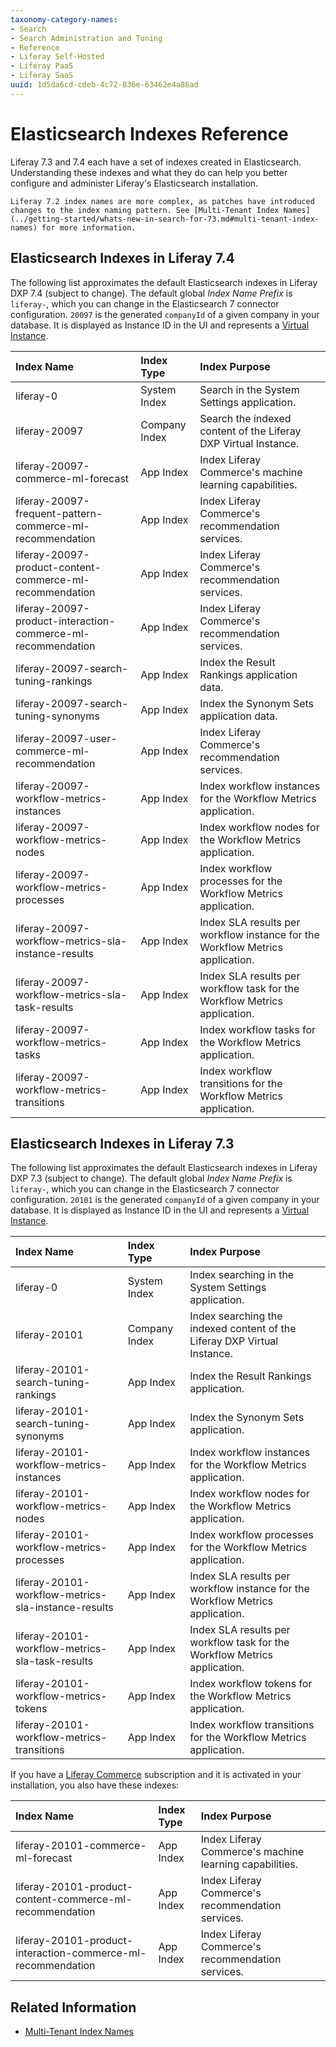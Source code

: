 ```yaml
---
taxonomy-category-names:
- Search
- Search Administration and Tuning
- Reference
- Liferay Self-Hosted
- Liferay PaaS
- Liferay SaaS
uuid: 1d5da6cd-cdeb-4c72-836e-63462e4a86ad
---
```

# Elasticsearch Indexes Reference

Liferay 7.3 and 7.4 each have a set of indexes created in Elasticsearch. Understanding these indexes and what they do can help you better configure and administer Liferay's Elasticsearch installation.

```{important}
Liferay 7.2 index names are more complex, as patches have introduced changes to the index naming pattern. See [Multi-Tenant Index Names](../getting-started/whats-new-in-search-for-73.md#multi-tenant-index-names) for more information.
```

## Elasticsearch Indexes in Liferay 7.4

The following list approximates the default Elasticsearch indexes in Liferay DXP 7.4 (subject to change). The default global *Index Name Prefix* is `liferay-`, which you can change in the Elasticsearch 7 connector configuration. `20097` is the generated `companyId` of a given company in your database. It is displayed as Instance ID in the UI and represents a [Virtual Instance](../../system-administration/configuring-liferay/virtual-instances/understanding-virtual-instances.md).

| Index Name                                                   | Index Type    | Index Purpose |
| :--- | :--- | :--- |
| liferay-0                                                    | System Index  | Search in the System Settings application. |
| liferay-20097                                                | Company Index | Search the indexed content of the Liferay DXP Virtual Instance. |
| liferay-20097-commerce-ml-forecast                           | App Index     | Index Liferay Commerce's machine learning capabilities. |
| liferay-20097-frequent-pattern-commerce-ml-recommendation    | App Index     | Index Liferay Commerce's recommendation services. |
| liferay-20097-product-content-commerce-ml-recommendation     | App Index     | Index Liferay Commerce's recommendation services. |
| liferay-20097-product-interaction-commerce-ml-recommendation | App Index     | Index Liferay Commerce's recommendation services. |
| liferay-20097-search-tuning-rankings                         | App Index     | Index the Result Rankings application data. |
| liferay-20097-search-tuning-synonyms                         | App Index     | Index the Synonym Sets application data. |
| liferay-20097-user-commerce-ml-recommendation                | App Index     | Index Liferay Commerce's recommendation services. |
| liferay-20097-workflow-metrics-instances                     | App Index     | Index workflow instances for the Workflow Metrics application. |
| liferay-20097-workflow-metrics-nodes                         | App Index     | Index workflow nodes for the Workflow Metrics application. |
| liferay-20097-workflow-metrics-processes                     | App Index     | Index workflow processes for the Workflow Metrics application. |
| liferay-20097-workflow-metrics-sla-instance-results          | App Index     | Index SLA results per workflow instance for the Workflow Metrics application. |
| liferay-20097-workflow-metrics-sla-task-results              | App Index     | Index SLA results per workflow task for the Workflow Metrics application. |
| liferay-20097-workflow-metrics-tasks                         | App Index     | Index workflow tasks for the Workflow Metrics application. |
| liferay-20097-workflow-metrics-transitions                   | App Index     | Index workflow transitions for the Workflow Metrics application. |

## Elasticsearch Indexes in Liferay 7.3

The following list approximates the default Elasticsearch indexes in Liferay DXP 7.3 (subject to change). The default global *Index Name Prefix* is `liferay-`, which you can change in the Elasticsearch 7 connector configuration. `20101` is the generated `companyId` of a given company in your database. It is displayed as Instance ID in the UI and represents a [Virtual Instance](../../system-administration/configuring-liferay/virtual-instances/understanding-virtual-instances.md).

| Index Name                                          | Index Type    | Index Purpose |
| :--- | :--- | :--- |
| liferay-0                                           | System Index  | Index searching in the System Settings application. |
| liferay-20101                                       | Company Index | Index searching the indexed content of the Liferay DXP Virtual Instance. |
| liferay-20101-search-tuning-rankings                | App Index     | Index the Result Rankings application. |
| liferay-20101-search-tuning-synonyms                | App Index     | Index the Synonym Sets application. |
| liferay-20101-workflow-metrics-instances            | App Index     | Index workflow instances for the Workflow Metrics application. |
| liferay-20101-workflow-metrics-nodes                | App Index     | Index workflow nodes for the Workflow Metrics application. |
| liferay-20101-workflow-metrics-processes            | App Index     | Index workflow processes for the Workflow Metrics application. |
| liferay-20101-workflow-metrics-sla-instance-results | App Index     | Index SLA results per workflow instance for the Workflow Metrics application. |
| liferay-20101-workflow-metrics-sla-task-results     | App Index     | Index SLA results per workflow task for the Workflow Metrics application. |
| liferay-20101-workflow-metrics-tokens               | App Index     | Index workflow tokens for the Workflow Metrics application. |
| liferay-20101-workflow-metrics-transitions          | App Index     | Index workflow transitions for the Workflow Metrics application. |

If you have a [Liferay Commerce](https://www.liferay.com/products/commerce) subscription and it is activated in your installation, you also have these indexes:

| Index Name                                                   | Index Type | Index Purpose |
| :--- | :--- | :--- |
| liferay-20101-commerce-ml-forecast                           | App Index  | Index Liferay Commerce's machine learning capabilities. |
| liferay-20101-product-content-commerce-ml-recommendation     | App Index  | Index Liferay Commerce's recommendation services. |
| liferay-20101-product-interaction-commerce-ml-recommendation | App Index  | Index Liferay Commerce's recommendation services. |

## Related Information

- [Multi-Tenant Index Names](../getting-started/whats-new-in-search-for-73.md#multi-tenant-index-names)
